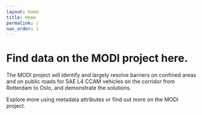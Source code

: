 ```yaml
---
layout: home
title: Home
permalink: /
nav_order: 1
---
```


# Find data on the MODI project here.

The MODI project will identify and largely resolve barriers on confined areas and on public roads for SAE L4 CCAM vehicles on the corridor from Rotterdam to Oslo, and demonstrate the solutions. 

Explore more using metadata attributes or find out more on the MODI project.